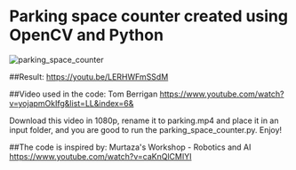# Parking space counter created using OpenCV and Python

![parking_space_counter](https://user-images.githubusercontent.com/72137556/164909493-ad13efb6-6997-41de-bc1c-168c11b2532b.png)

##Result:
https://youtu.be/LERHWFmSSdM

##Video used in the code:
Tom Berrigan
https://www.youtube.com/watch?v=yojapmOkIfg&list=LL&index=6&

Download this video in 1080p, rename it to parking.mp4 and place it in an input folder, and you are good to run the parking_space_counter.py. Enjoy!


##The code is inspired by: 
Murtaza's Workshop - Robotics and AI
https://www.youtube.com/watch?v=caKnQlCMIYI
